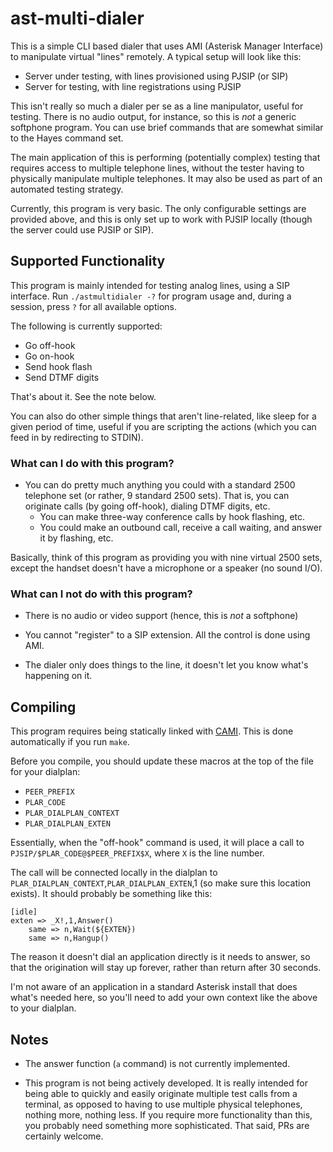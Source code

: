 # ast-multi-dialer

This is a simple CLI based dialer that uses AMI (Asterisk Manager Interface) to manipulate virtual "lines" remotely. A typical setup will look like this:

- Server under testing, with lines provisioned using PJSIP (or SIP)
- Server for testing, with line registrations using PJSIP

This isn't really so much a dialer per se as a line manipulator, useful for testing. There is no audio output, for instance, so this is *not* a generic softphone program. You can use brief commands that are somewhat similar to the Hayes command set.

The main application of this is performing (potentially complex) testing that requires access to multiple telephone lines, without the tester having to physically manipulate multiple telephones. It may also be used as part of an automated testing strategy.

Currently, this program is very basic. The only configurable settings are provided above, and this is only set up to work with PJSIP locally (though the server could use PJSIP or SIP).

## Supported Functionality

This program is mainly intended for testing analog lines, using a SIP interface. Run `./astmultidialer -?` for program usage and, during a session, press `?` for all available options.

The following is currently supported:

- Go off-hook
- Go on-hook
- Send hook flash
- Send DTMF digits

That's about it. See the note below.

You can also do other simple things that aren't line-related, like sleep for a given period of time, useful if you are scripting the actions (which you can feed in by redirecting to STDIN).

### What can I do with this program?

- You can do pretty much anything you could with a standard 2500 telephone set (or rather, 9 standard 2500 sets). That is, you can originate calls (by going off-hook), dialing DTMF digits, etc.
  - You can make three-way conference calls by hook flashing, etc.
  - You could make an outbound call, receive a call waiting, and answer it by flashing, etc.

Basically, think of this program as providing you with nine virtual 2500 sets, except the handset doesn't have a microphone or a speaker (no sound I/O).

### What can I not do with this program?

- There is no audio or video support (hence, this is *not* a softphone)

- You cannot "register" to a SIP extension. All the control is done using AMI.

- The dialer only does things to the line, it doesn't let you know what's happening on it.

## Compiling

This program requires being statically linked with [CAMI](https://github.com/InterLinked1/cami). This is done automatically if you run `make`.

Before you compile, you should update these macros at the top of the file for your dialplan:

- `PEER_PREFIX`
- `PLAR_CODE`
- `PLAR_DIALPLAN_CONTEXT`
- `PLAR_DIALPLAN_EXTEN`

Essentially, when the "off-hook" command is used, it will place a call to `PJSIP/$PLAR_CODE@$PEER_PREFIX$X`, where `X` is the line number.

The call will be connected locally in the dialplan to `PLAR_DIALPLAN_CONTEXT`,`PLAR_DIALPLAN_EXTEN`,1 (so make sure this location exists).
It should probably be something like this:

```
[idle]
exten => _X!,1,Answer()
	same => n,Wait(${EXTEN})
	same => n,Hangup()
```

The reason it doesn't dial an application directly is it needs to answer, so that the origination will stay up forever, rather than return after 30 seconds.

I'm not aware of an application in a standard Asterisk install that does what's needed here, so you'll need to add your own context like the above to your dialplan.

## Notes

- The answer function (`a` command) is not currently implemented.

- This program is not being actively developed. It is really intended for being able to quickly and easily originate multiple test calls from a terminal, as opposed to having to use multiple physical telephones, nothing more, nothing less. If you require more functionality than this, you probably need something more sophisticated. That said, PRs are certainly welcome.
